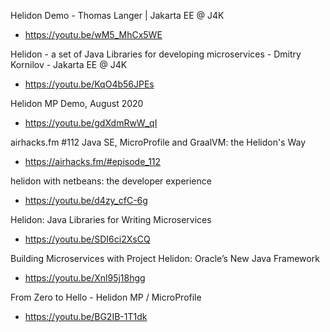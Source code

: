Helidon Demo - Thomas Langer | Jakarta EE @ J4K
* https://youtu.be/wM5_MhCx5WE

Helidon - a set of Java Libraries for developing microservices - Dmitry Kornilov - Jakarta EE @ J4K
* https://youtu.be/KqO4b56JPEs

Helidon MP Demo, August 2020
* https://youtu.be/gdXdmRwW_qI

airhacks.fm #112 Java SE, MicroProfile and GraalVM: the Helidon's Way
* https://airhacks.fm/#episode_112

helidon with netbeans: the developer experience
* https://youtu.be/d4zy_cfC-6g

Helidon: Java Libraries for Writing Microservices
* https://youtu.be/SDI6ci2XsCQ

Building Microservices with Project Helidon: Oracle’s New Java Framework
* https://youtu.be/Xnl95j18hgg

From Zero to Hello - Helidon MP / MicroProfile
* https://youtu.be/BG2IB-1T1dk
